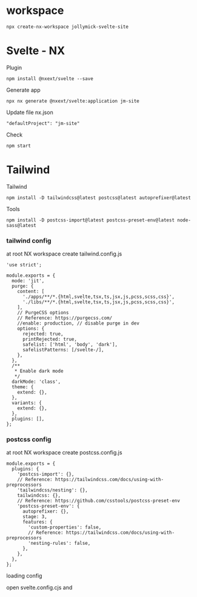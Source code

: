 
# workspace
```
npx create-nx-workspace jollymick-svelte-site
```

# Svelte - NX
Plugin
```
npm install @nxext/svelte --save
```
Generate app
```
npx nx generate @nxext/svelte:application jm-site
```

Update file nx.json

```
"defaultProject": "jm-site"
```

Check
```
npm start
```

# Tailwind

Tailwind
```
npm install -D tailwindcss@latest postcss@latest autoprefixer@latest
```
Tools
```
npm install -D postcss-import@latest postcss-preset-env@latest node-sass@latest
```

### tailwind config
at root NX workspace create tailwind.config.js
```
'use strict';

module.exports = {
  mode: 'jit',
  purge: {
    content: [
      './apps/**/*.{html,svelte,tsx,ts,jsx,js,pcss,scss,css}',
      './libs/**/*.{html,svelte,tsx,ts,jsx,js,pcss,scss,css}',
    ],
    // PurgeCSS options
    // Reference: https://purgecss.com/
    //enable: production, // disable purge in dev
    options: {
      rejected: true,
      printRejected: true,
      safelist: ['html', 'body', 'dark'],
      safelistPatterns: [/svelte-/],
    },
  },
  /**
   * Enable dark mode
   */
  darkMode: 'class',
  theme: {
    extend: {},
  },
  variants: {
    extend: {},
  },
  plugins: [],
};

```
### postcss config 
at root NX workspace create postcss.config.js
```
module.exports = {
  plugins: {
    'postcss-import': {},
    // Reference: https://tailwindcss.com/docs/using-with-preprocessors
    'tailwindcss/nesting': {},
    tailwindcss: {},
    // Reference: https://github.com/csstools/postcss-preset-env
    'postcss-preset-env': {
      autoprefixer: {},
      stage: 3,
      features: {
        'custom-properties': false,
        // Reference: https://tailwindcss.com/docs/using-with-preprocessors
        'nesting-rules': false,
      },
    },
  },
};
```

loading config

open svelte.config.cjs and
```

```